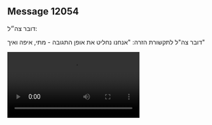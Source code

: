 ## Message 12054

דובר צה״ל: 

דובר צה"ל לתקשורת הזרה: "אנחנו נחליט את אופן התגובה - מתי, איפה ואיך"

![Video](https://data.iron-swords.co.il/2024/October/01/12054/12054_media.mp4)
